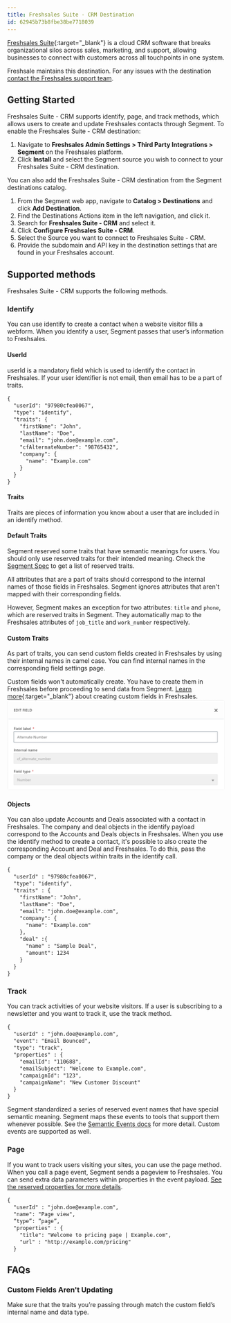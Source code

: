 ```yaml
---
title: Freshsales Suite - CRM Destination
id: 62945b73b8fbe38be7718039
---
```


[Freshsales Suite](https://www.freshworks.com/crm/suite/){:target="_blank"} is a cloud CRM software that breaks organizational silos across sales, marketing, and support, allowing businesses to connect with customers across all touchpoints in one system.

Freshsale maintains this destination. For any issues with the destination [contact the Freshsales support team](mailto:support@freshsales.io).

## Getting Started

Freshsales Suite - CRM supports identify, page, and track methods, which allows users to create and update Freshsales contacts through Segment. To enable the Freshsales Suite - CRM destination: 
1. Navigate to **Freshsales Admin Settings > Third Party Integrations > Segment** on the Freshsales platform. 
2. Click **Install** and select the Segment source you wish to connect to your Freshsales Suite - CRM destination. 

You can also add the Freshsales Suite - CRM destination from the Segment destinations catalog. 
1. From the Segment web app, navigate to **Catalog > Destinations** and click **Add Destination**.
2. Find the Destinations Actions item in the left navigation, and click it.
3. Search for **Freshsales Suite - CRM** and select it. 
4. Click **Configure Freshsales Suite - CRM**. 
5. Select the Source you want to connect to Freshsales Suite - CRM.
6. Provide the subdomain and API key in the destination settings that are found in your Freshsales account. 


## Supported methods

Freshsales Suite - CRM supports the following methods.


### Identify

You can use identify to create a contact when a website visitor fills a webform. When you identify a user, Segment passes that user’s information to Freshsales.


#### UserId

userId is a mandatory field which is used to identify the contact in Freshsales. If your user identifier is not email, then email has to be a part of traits.

```json=
{
  "userId": "97980cfea0067",
  "type": "identify",
  "traits": {
    "firstName": "John",
    "lastName": "Doe",
    "email": "john.doe@example.com",
    "cfAlternateNumber": "98765432",
    "company": {
      "name": "Example.com"
    }
  }
}

```

#### Traits

Traits are pieces of information you know about a user that are included in an identify method.

#### Default Traits

Segment reserved some traits that have semantic meanings for users. You should only use reserved traits for their intended meaning. Check the [Segment Spec](/docs/connections/spec/identify/#traits) to get a list of reserved traits.


All attributes that are a part of traits should correspond to the internal names of those fields in Freshsales. Segment ignores attributes that aren't mapped with their corresponding fields. 

However, Segment makes an exception for two attributes: `title` and `phone`, which are reserved traits in Segment. They automatically map to the Freshsales attributes of `job_title` and `work_number` respectively.

#### Custom Traits

As part of traits, you can send custom fields created in Freshsales by using their internal names in camel case. You can find internal names in the corresponding field settings page. 

Custom fields won't automatically create. You have to create them in Freshsales before proceeding to send data from Segment. [Learn more](https://crmsupport.freshworks.com/en/support/solutions/articles/50000002389-how-to-create-custom-fields-for-contacts-accounts-and-deals-){:target="_blank"} about creating custom fields in Freshsales.
![](images/custom-traits.png)


#### Objects

You can also update Accounts and Deals associated with a contact in Freshsales. The company and deal objects in the identify payload correspond to the Accounts and Deals objects in Freshsales. When you use the identify method to create a contact, it's possible to also create the corresponding Account and Deal and Freshsales. To do this, pass the company or the deal objects within traits in the identify call.

```json=
{
  "userId" : "97980cfea0067",
  "type": "identify",
  "traits" : {
    "firstName": "John",
    "lastName": "Doe",
    "email": "john.doe@example.com",
    "company": {
      "name": "Example.com"
    },
    "deal" :{
      "name" : "Sample Deal",
      "amount": 1234
    }
  }
}
```

### Track

You can track activities of your website visitors. If a user is subscribing to a newsletter and you want to track it, use the track method.

```json=
{
  "userId" : "john.doe@example.com",
  "event": "Email Bounced",
  "type": "track",
  "properties" : {
    "emailId": "110688",
    "emailSubject": "Welcome to Example.com",
    "campaignId": "123",
    "campaignName": "New Customer Discount"
  }
}
```

Segment standardized a series of reserved event names that have special semantic meaning. Segment maps these events to tools that support them whenever possible. See the [Semantic Events docs](/docs/connections/spec/semantic) for more detail. Custom events are supported as well.

### Page

If you want to track users visiting your sites, you can use the page method. When you call a page event, Segment sends a pageview to Freshsales. You can send extra data parameters within properties in the event payload. [See the reserved properties for more details](/docs/connections/spec/page/#properties).

```json=
{
  "userId" : "john.doe@example.com",
  "name": "Page view",
  “type”: ”page”, 
  "properties" : {
    "title": "Welcome to pricing page | Example.com",
    "url" : "http://example.com/pricing"
  }
```

## FAQs

### Custom Fields Aren't Updating

Make sure that the traits you’re passing through match the custom field’s internal name and data type.
